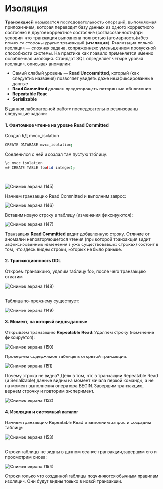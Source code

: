 # Изоляция
**Транзакцией** называется последовательность операций, выполняемая приложением, которая переводит базу данных из одного корректного  состояния в другое корректное состояние (согласованность)при условии, что транзакция выполнена полностью (атомарность)и без помех со стороны других транзакций (**изоляция**).
Реализация полной изоляции — сложная задача, сопряженнаяс уменьшением пропускной способности системы. На практике как правило применяется именно ослабленная изоляция.
Стандарт SQL определяет четыре уровня изоляции, описывая аномалии:
- Самый слабый уровень — **Read Uncommitted**, который (как следуетиз названия) позволяет увидеть даже незафиксированные данные
- **Read Committed** должен предотвращать потерянные обновления
- **Repeatable Read**
- **Serializable**

В данной лабораторной работе последовательно реализованы следующие задачи:
#### 1. Фантомное чтение на уровне Read Committed
Создал БД mvcc_isolation
```sh
CREATE DATABASE mvcc_isolation;
```
Соеденился с ней и создал там пустую таблицу:
```sh
\c mvcc_isolation
=# CREATE TABLE foo(id integer);
```
<br>

![Снимок экрана (145)](https://user-images.githubusercontent.com/114056557/206903003-5f7956fc-d62f-4216-ab00-c08a59e83366.png)
<br>

Начнем транзакцию Read Committed и выполним запрос:<br>

![Снимок экрана (146)](https://user-images.githubusercontent.com/114056557/206903043-82d0f81a-3e3f-420e-8c17-4b497fe46b9d.png)

Вставим новую строку в таблицу (изменения фиксируются):<br>

![Снимок экрана (147)](https://user-images.githubusercontent.com/114056557/206903064-9daee956-ae89-4ce2-8c4b-f70b27415a6b.png)

Транзакция **Read Committed** видит добавленную строку.
Отличие от аномалии неповторяющегося чтения (при которой транзакция видит зафиксированные изменения в уже существовавших строках) состоит в том, что здесь видны строки, которых не было раньше.<br>
#### 2. Транзакционность DDL
Откроем транзакцию, удалим таблицу foo, после чего транзакцию откатим:<br>

![Снимок экрана (148)](https://user-images.githubusercontent.com/114056557/206903093-bedecf40-ef1c-4f1d-899a-35acad2b242d.png)


<br>
Таблица по-прежнему существует:
<br>

![Снимок экрана (149)](https://user-images.githubusercontent.com/114056557/206903107-e11898de-f55b-4f5b-9f06-4d111ef12c52.png)

#### 3. Момент, на который видны данные
Открываем транзакцию **Repeatable Read**:
Удаляем строку (изменение фиксируется):<br>

![Снимок экрана (150)](https://user-images.githubusercontent.com/114056557/206903128-1fd42748-0067-4276-9591-c08438e97b4e.png)


Проверяем содержимое таблицы в открытой транзакции:<br>

![Снимок экрана (151)](https://user-images.githubusercontent.com/114056557/206903134-10e3b0ab-8ac1-420a-b862-907294d6c884.png)

Почему строка не видна? Дело в том, что в транзакции Repeatable Read (и Serializable) данные видны на момент начала первой команды, а не на момент выполнения оператора BEGIN.
Завершим транзакцию, вернем строчку и повторим эксперимент.<br>

![Снимок экрана (152)](https://user-images.githubusercontent.com/114056557/206903152-3418bd26-5237-4bc6-a465-3006690a279e.png)


#### 4. Изоляция и системный каталог
Начнем транзакцию Repeatable Read и выполним запрос и создадим таблицу:
<br>

![Снимок экрана (153)](https://user-images.githubusercontent.com/114056557/206903167-2797c32a-59e6-4067-b79a-0e19e4237f92.png)


<br>
Строки таблицы не видны в данном сеансе транзакции,завершим его и просмотрим снова:<br>

![Снимок экрана (154)](https://user-images.githubusercontent.com/114056557/206903177-ef76874a-83a8-44b4-b4f3-fad1d2c9a2e0.png)


Cтроки только что созданной таблицы подчиняются обычным правилам изоляции. Они будут видны только в новой транзакции.
